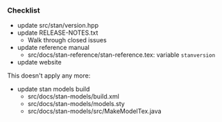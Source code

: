 ### Checklist
* update src/stan/version.hpp
* update RELEASE-NOTES.txt
  - Walk through closed issues
* update reference manual 
  - src/docs/stan-reference/stan-reference.tex: variable `stanversion`
* update website

This doesn't apply any more:
* update stan models build
  - src/docs/stan-models/build.xml
  - src/docs/stan-models/models.sty
  - src/docs/stan-models/src/MakeModelTex.java
